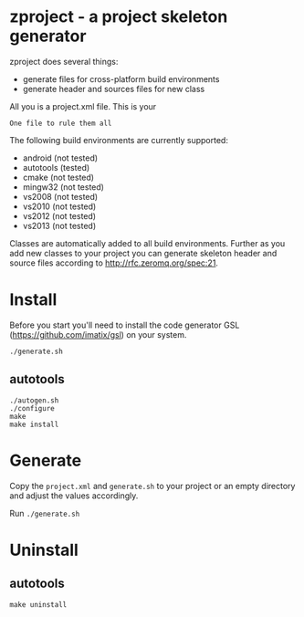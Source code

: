 zproject - a project skeleton generator
=======================================

zproject does several things:

* generate files for cross-platform build environments
* generate header and sources files for new class

All you is a project.xml file. This is your 

```One file to rule them all```

The following build environments are currently supported:
 
* android (not tested)
* autotools (tested)                                                                                   
* cmake (not tested)                                                                                
* mingw32 (not tested)                                                                                    
* vs2008 (not tested)                                                                                     
* vs2010 (not tested)
* vs2012 (not tested)
* vs2013 (not tested)
 
Classes are automatically added to all build environments. Further as you
add new classes to your project you can generate skeleton header and source 
files according to http://rfc.zeromq.org/spec:21.

# Install

Before you start you'll need to install the code generator GSL (https://github.com/imatix/gsl) on your system.

```
./generate.sh
```

## autotools

```
./autogen.sh
./configure
make
make install
```

# Generate 

Copy the `project.xml` and `generate.sh` to your project or an empty directory and adjust the values accordingly.

Run `./generate.sh`

# Uninstall

## autotools

```
make uninstall
```
